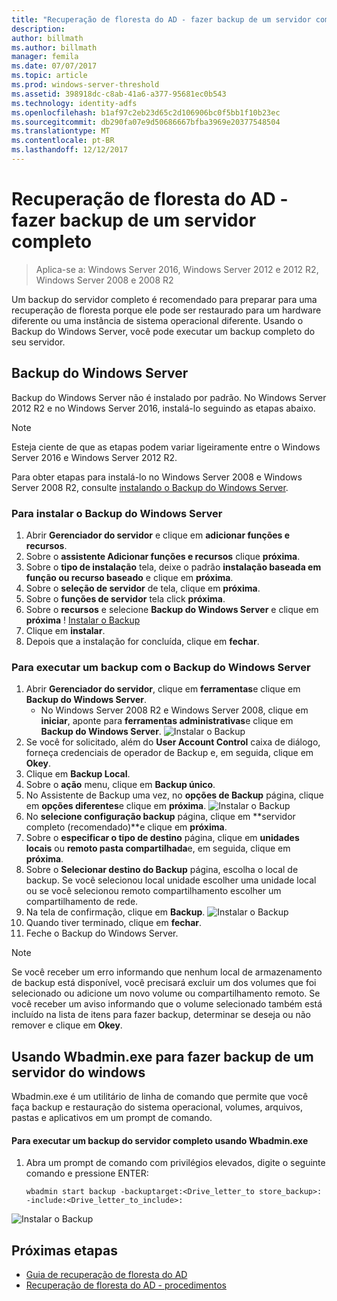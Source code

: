```yaml
---
title: "Recuperação de floresta do AD - fazer backup de um servidor completo"
description: 
author: billmath
ms.author: billmath
manager: femila
ms.date: 07/07/2017
ms.topic: article
ms.prod: windows-server-threshold
ms.assetid: 398918dc-c8ab-41a6-a377-95681ec0b543
ms.technology: identity-adfs
ms.openlocfilehash: b1af97c2eb23d65c2d106906bc0f5bb1f10b23ec
ms.sourcegitcommit: db290fa07e9d50686667bfba3969e20377548504
ms.translationtype: MT
ms.contentlocale: pt-BR
ms.lasthandoff: 12/12/2017
---
```

# <a name="ad-forest-recovery---backing-up-a-full-server"></a>Recuperação de floresta do AD - fazer backup de um servidor completo  

>Aplica-se a: Windows Server 2016, Windows Server 2012 e 2012 R2, Windows Server 2008 e 2008 R2

Um backup do servidor completo é recomendado para preparar para uma recuperação de floresta porque ele pode ser restaurado para um hardware diferente ou uma instância de sistema operacional diferente.  Usando o Backup do Windows Server, você pode executar um backup completo do seu servidor. 

## <a name="windows-server-backup"></a>Backup do Windows Server
Backup do Windows Server não é instalado por padrão. No Windows Server 2012 R2 e no Windows Server 2016, instalá-lo seguindo as etapas abaixo.

>[!NOTE]
>Esteja ciente de que as etapas podem variar ligeiramente entre o Windows Server 2016 e Windows Server 2012 R2.

Para obter etapas para instalá-lo no Windows Server 2008 e Windows Server 2008 R2, consulte [instalando o Backup do Windows Server](https://technet.microsoft.com/library/cc771232.aspx).  

### <a name="to-install-windows-server-backup"></a>Para instalar o Backup do Windows Server
1. Abrir **Gerenciador do servidor** e clique em **adicionar funções e recursos**.
2. Sobre o **assistente Adicionar funções e recursos** clique **próxima**.
3. Sobre o **tipo de instalação** tela, deixe o padrão **instalação baseada em função ou recurso baseado** e clique em **próxima**.
4. Sobre o **seleção de servidor** de tela, clique em **próxima**.
5. Sobre o **funções de servidor** tela click **próxima**.
6. Sobre o **recursos** e selecione **Backup do Windows Server** e clique em **próxima**<ph x="4">
! [</ph> Instalar o Backup](media/AD-Forest-Recovery-Backing-up-a-Full-Server/fullbackup2.png)
7. Clique em **instalar**.
8. Depois que a instalação for concluída, clique em **fechar**.


### <a name="to-perform-a-backup-with-windows-server-backup"></a>Para executar um backup com o Backup do Windows Server

1. Abrir **Gerenciador do servidor**, clique em **ferramentas**e clique em **Backup do Windows Server**.
    - No Windows Server 2008 R2 e Windows Server 2008, clique em **iniciar**, aponte para **ferramentas administrativas**e clique em **Backup do Windows Server**. 
![Instalar o Backup](media/AD-Forest-Recovery-Backing-up-a-Full-Server/fullbackup1.png) 
2. Se você for solicitado, além do **User Account Control** caixa de diálogo, forneça credenciais de operador de Backup e, em seguida, clique em **Okey**.
3. Clique em **Backup Local**.
4. Sobre o **ação** menu, clique em **Backup único**.
5. No Assistente de Backup uma vez, no **opções de Backup** página, clique em **opções diferentes**e clique em **próxima**.
![Instalar o Backup](media/AD-Forest-Recovery-Backing-up-a-Full-Server/fullbackup3.png)
6. No **selecione configuração backup** página, clique em **servidor completo (recomendado)**e clique em **próxima**.
7. Sobre o **especificar o tipo de destino** página, clique em **unidades locais** ou **remoto pasta compartilhada**e, em seguida, clique em **próxima**.
8. Sobre o **Selecionar destino do Backup** página, escolha o local de backup.  Se você selecionou local unidade escolher uma unidade local ou se você selecionou remoto compartilhamento escolher um compartilhamento de rede.
9. Na tela de confirmação, clique em **Backup**.
![Instalar o Backup](media/AD-Forest-Recovery-Backing-up-a-Full-Server/fullbackup4.png)
10. Quando tiver terminado, clique em **fechar**.
11. Feche o Backup do Windows Server.

>[!NOTE]
>Se você receber um erro informando que nenhum local de armazenamento de backup está disponível, você precisará excluir um dos volumes que foi selecionado ou adicione um novo volume ou compartilhamento remoto.
>Se você receber um aviso informando que o volume selecionado também está incluído na lista de itens para fazer backup, determinar se deseja ou não remover e clique em **Okey**.

## <a name="using-wbadminexe-to-backup-a-windows-server"></a>Usando Wbadmin.exe para fazer backup de um servidor do windows
Wbadmin.exe é um utilitário de linha de comando que permite que você faça backup e restauração do sistema operacional, volumes, arquivos, pastas e aplicativos em um prompt de comando.

#### <a name="to-perform-a-full-server-backup-using-wbadminexe"></a>Para executar um backup do servidor completo usando Wbadmin.exe  
  
1.  Abra um prompt de comando com privilégios elevados, digite o seguinte comando e pressione ENTER:  

        wbadmin start backup -backuptarget:<Drive_letter_to store_backup>: -include:<Drive_letter_to_include>:

![Instalar o Backup](media/AD-Forest-Recovery-Backing-up-a-Full-Server/fullbackup5.png)
## <a name="next-steps"></a>Próximas etapas

- [Guia de recuperação de floresta do AD](AD-Forest-Recovery-Guide.md)
- [Recuperação de floresta do AD - procedimentos](AD-Forest-Recovery-Procedures.md)
